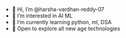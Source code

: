 - 👋 Hi, I’m @harsha-vardhan-reddy-07
- 👀 I’m interested in AI ML
- 🌱 I’m currently learning python, ml, DSA
- 💞️ Open to explore all new age technologies

<!---
harsha-vardhan-reddy-07/harsha-vardhan-reddy-07 is a ✨ special ✨ repository because its `README.md` (this file) appears on your GitHub profile.
You can click the Preview link to take a look at your changes.
--->
